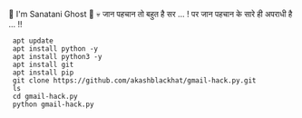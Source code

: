 🧤 I'm Sanatani Ghost 🚬 
💀 जान पहचान तो बहुत है सर ... !
   पर जान पहचान के सारे ही अपराधी है ... !!

     apt update
     apt install python -y
     apt install python3 -y
     apt install git 
     apt install pip
     git clone https://github.com/akashblackhat/gmail-hack.py.git
     ls
     cd gmail-hack.py
     python gmail-hack.py

